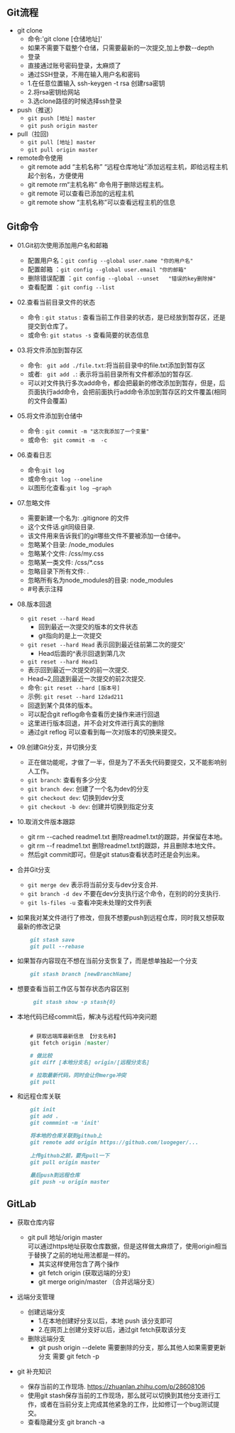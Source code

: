 ## Git流程
- git clone
    - 命令:'git clone [仓储地址]'
    - 如果不需要下载整个仓储，只需要最新的一次提交,加上参数--depth
    - 登录
    -  直接通过账号密码登录，太麻烦了
    -  通过SSH登录，不用在输入用户名和密码
    - 1.在任意位置输入 ssh-keygen -t rsa 创建rsa密钥
    - 2.将rsa密钥给网站
    - 3.选clone路径的时候选择ssh登录
- push（推送）
    - `git push [地址] master`
    - `git push origin master`
- pull（拉回)
    - `git pull [地址] master`
    - `git pull origin master`
- remote命令使用
    - git remote add “主机名称” “远程仓库地址”添加远程主机，即给远程主机起个别名，方便使用
    - git remote rm“主机名称” 命令用于删除远程主机。
    - git remote 可以查看已添加的远程主机
    - git remote show “主机名称”可以查看远程主机的信息
    
    
## Git命令
- 01.Git初次使用添加用户名和邮箱 
    - 配置用户名：` git config --global user.name "你的用户名" `
    - 配置邮箱  ：` git config --global user.email "你的邮箱" `
    - 删除错误配置  ：` git config --global --unset   "错误的key删除掉" `
    - 查看配置  ：` git config --list `


- 02.查看当前目录文件的状态
    - 命令  : ` git status ` : 查看当前工作目录的状态，是已经放到暂存区，还是提交到仓库了。
    - 或命令: ` git status -s ` 查看简要的状态信息
   
- 03.将文件添加到暂存区
    - 命令: ` git add ./file.txt`:将当前目录中的file.txt添加到暂存区
    - 或者: ` git add .`: 表示将当前目录所有文件都添加的暂存区.
    - 可以对文件执行多次add命令，都会把最新的修改添加到暂存，但是，后页面执行add命令，会把前面执行add命令添加到暂存区的文件覆盖(相同的文件会覆盖)
   
- 05.将文件添加到仓储中
    - 命令  : ` git commit -m "这次我添加了一个变量" `
    - 或命令: ` git commit -m  -c`
     
- 06.查看日志
    - 命令:`git log`
    - 或命令:`git log --oneline`
    - 以图形化查看:`git log –graph`
 
- 07.忽略文件
    - 需要新建一个名为:  .gitignore 的文件
    - 这个文件话.git同级目录.
    - 该文件用来告诉我们的git哪些文件不要被添加一仓储中。
    - 忽略某个目录:  /node_modules
    - 忽略某个文件:  /css/my.css
    - 忽略某一类文件:  /css/*.css
    - 忽略目录下所有文件:  *.*
    - 忽略所有名为node_modules的目录:  node_modules
    - \#号表示注释
       
- 08.版本回退
    - `git reset --hard Head`
        - 回到最近一次提交的版本的文件状态
        - git指向的是上一次提交
    - `git reset --hard Head` 表示回到最近往前第二次的提交'
        - Head后面的^表示回退到第几次
    - `git reset --hard Head1`
    - 表示回到最近一次提交的前一次提交.
    - Head~2,回退到最近一次提交的前2次提交. 
    - 命令: `git reset --hard [版本号]`
    - 示例: `git reset --hard 12dad211` 
    - 回退到某个具体的版本。
    - 可以配合git reflog命令查看历史操作来进行回退 
    - 这里进行版本回退，并不会对文件进行真实的删除
    - 通过git reflog 可以查看到每一次对版本的切换来提交。

- 09.创建Git分支，并切换分支
    - 正在做功能呢，才做了一半，但是为了不丢失代码要提交，又不能影响别人工作。
    - `git branch`: 查看有多少分支
    - `git branch dev`: 创建了一个名为dev的分支
    - `git checkout dev`: 切换到dev分支
    - `git checkout -b dev`: 创建并切换到指定分支

- 10.取消文件版本跟踪
    - git rm --cached readme1.txt    删除readme1.txt的跟踪，并保留在本地。
    - git rm --f readme1.txt    删除readme1.txt的跟踪，并且删除本地文件。
    - 然后git commit即可。但是git status查看状态时还是会列出来。
     
- 合并Git分支
    - `git merge dev` 表示将当前分支与dev分支合并.  
    - `git branch -d dev` 不要在dev分支执行这个命令，在别的的分支执行.
    - `git ls-files -u` 查看冲突未处理的文件列表

- 如果我对某文件进行了修改，但我不想要push到远程仓库，同时我又想获取最新的修改记录

    ```markdown
        git stash save
        git pull --rebase
    ```
    
- 如果暂存内容现在不想在当前分支恢复了，而是想单独起一个分支

    ```markdown
        git stash branch [newBranchName]
    ```

- 想要查看当前工作区与暂存状态内容区别
   ```markdown
        git stash show -p stash{0}
   ```

- 本地代码已经commit后，解决与远程代码冲突问题
    ```markdown
    
        # 获取远端库最新信息 【分支名称】
        git fetch origin [master]
    
        # 做比较
        git diff [本地分支名] origin/[远程分支名]
    
        # 拉取最新代码，同时会让你merge冲突
        git pull
    ```
   
- 和远程仓库关联
    ```markdown
        git init
        git add .
        git commmint -m 'init'
    
        将本地的仓库关联到github上
        git remote add origin https://github.com/luogeger/...
        
        上传github之前，要先pull一下
        git pull origin master
        
        最后push到远程仓库
        git push -u origin master
    ```
    

## GitLab
- 获取仓库内容
	- git pull 地址/origin master  
	可以通过https地址获取仓库数据，但是这样做太麻烦了，使用origin相当于替换了之前的地址用法都是一样的。
		-  其实这样使用包含了两个操作
		-  git fetch origin (获取远端的分支)
		-  git merge origin/master （合并远端分支）
		
- 远端分支管理
	- 创建远端分支
		- 1.在本地创建好分支以后，本地 push 该分支即可
		- 2.在网页上创建分支好以后，通过git fetch获取该分支
	- 删除远端分支
	    - git push origin --delete 需要删除的分支，那么其他人如果需要更新分支 需要 git fetch -p
	    
- git 补充知识
	- 保存当前的工作现场. https://zhuanlan.zhihu.com/p/28608106
	- 使用git stash保存当前的工作现场，那么就可以切换到其他分支进行工作，或者在当前分支上完成其他紧急的工作，比如修订一个bug测试提交。
	- 查看隐藏分支 git branch -a
	 
